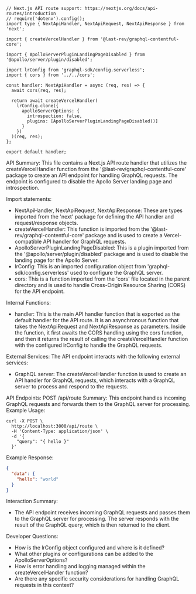 ```
// Next.js API route support: https://nextjs.org/docs/api-routes/introduction
// require('dotenv').config();
import type { NextApiHandler, NextApiRequest, NextApiResponse } from 'next';

import { createVercelHandler } from '@last-rev/graphql-contentful-core';

import { ApolloServerPluginLandingPageDisabled } from '@apollo/server/plugin/disabled';

import lrConfig from 'graphql-sdk/config.serverless';
import { cors } from '../../cors';

const handler: NextApiHandler = async (req, res) => {
  await cors(req, res);

  return await createVercelHandler(
    lrConfig.clone({
      apolloServerOptions: {
        introspection: false,
        plugins: [ApolloServerPluginLandingPageDisabled()]
      }
    })
  )(req, res);
};

export default handler;

```

API Summary:
This file contains a Next.js API route handler that utilizes the createVercelHandler function from the '@last-rev/graphql-contentful-core' package to create an API endpoint for handling GraphQL requests. The endpoint is configured to disable the Apollo Server landing page and introspection.

Import statements:
- NextApiHandler, NextApiRequest, NextApiResponse: These are types imported from the 'next' package for defining the API handler and request/response objects.
- createVercelHandler: This function is imported from the '@last-rev/graphql-contentful-core' package and is used to create a Vercel-compatible API handler for GraphQL requests.
- ApolloServerPluginLandingPageDisabled: This is a plugin imported from the '@apollo/server/plugin/disabled' package and is used to disable the landing page for the Apollo Server.
- lrConfig: This is an imported configuration object from 'graphql-sdk/config.serverless' used to configure the GraphQL server.
- cors: This is a function imported from the 'cors' file located in the parent directory and is used to handle Cross-Origin Resource Sharing (CORS) for the API endpoint.

Internal Functions:
- handler: This is the main API handler function that is exported as the default handler for the API route. It is an asynchronous function that takes the NextApiRequest and NextApiResponse as parameters. Inside the function, it first awaits the CORS handling using the cors function, and then it returns the result of calling the createVercelHandler function with the configured lrConfig to handle the GraphQL requests.

External Services:
The API endpoint interacts with the following external services:
- GraphQL server: The createVercelHandler function is used to create an API handler for GraphQL requests, which interacts with a GraphQL server to process and respond to the requests.

API Endpoints:
POST /api/route
Summary: This endpoint handles incoming GraphQL requests and forwards them to the GraphQL server for processing.
Example Usage:
```
curl -X POST \
  http://localhost:3000/api/route \
  -H 'Content-Type: application/json' \
  -d '{
    "query": "{ hello }"
  }'
```
Example Response:
```json
{
  "data": {
    "hello": "world"
  }
}
```

Interaction Summary:
- The API endpoint receives incoming GraphQL requests and passes them to the GraphQL server for processing. The server responds with the result of the GraphQL query, which is then returned to the client.

Developer Questions:
- How is the lrConfig object configured and where is it defined?
- What other plugins or configurations can be added to the ApolloServerOptions?
- How is error handling and logging managed within the createVercelHandler function?
- Are there any specific security considerations for handling GraphQL requests in this context?

```